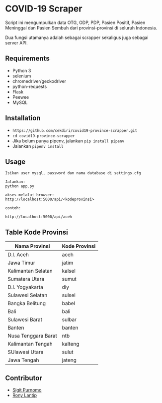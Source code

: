 COVID-19 Scraper
===
Script ini mengumpulkan data OTG, ODP, PDP, Pasien Positif, Pasien Meninggal dan Pasien Sembuh dari provinsi-provinsi di seluruh Indonesia.

Dua fungsi utamanya adalah sebagai scrapper sekaligus juga sebagai server API.

Requirements
---
- Python 3
- selenium
- chromedriver/geckodriver
- python-requests
- Flask
- Peewee
- MySQL

Installation
---
- `https://github.com/cekdiri/covid19-province-scrapper.git`
- `cd covid19-province-scrapper`
- Jika belum punya pipenv, jalankan `pip install pipenv`
- Jalankan `pipenv install`

Usage
---
```
Isikan user mysql, password dan nama database di settings.cfg

Jalankan:
python app.py

akses melalui browser:
http://localhost:5000/api/<kodeprovinsi>

contoh:

http://localhost:5000/api/aceh
```

Table Kode Provinsi
---

| Nama Provinsi      | Kode Provinsi |
|--------------------|---------------|
| D.I. Aceh          | aceh          |
| Jawa Timur         | jatim         |
| Kalimantan Selatan | kalsel        |
| Sumatera Utara     | sumut         |
| D.I. Yogyakarta    | diy           |
| Sulawesi Selatan   | sulsel        |
| Bangka Belitung    | babel         |
| Bali               | bali          |
| Sulawesi Barat     | sulbar        |
| Banten             | banten        |
| Nusa Tenggara Barat| ntb           |
| Kalimantan Tengah  | kalteng       |
| SUlawesi Utara     | sulut         |
| Jawa Tengah        | jateng        |



Contributor
---
- [Sigit Purnomo](https://github.com/sigit-purnomo)
- [Rony Lantip](https://github.com/lantip)

